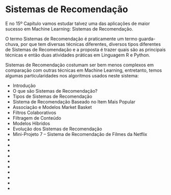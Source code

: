 # Sistemas de Recomendação

E no 15º Capítulo vamos estudar talvez uma das aplicações de maior sucesso em Machine Learning: Sistemas de Recomendação.

O termo Sistemas de Recomendação é praticamente um termo guarda-chuva, por que tem diversas técnicas diferentes, diversos tipos diferentes de Sistemas de Recomendação e a proposta é trazer quais são as principais técnicas e então duas atividades práticas em Linguagem R e Python.

Sistemas de Recomendação costumam ser bem menos complexos em comparação com outras técnicas em Machine Learning, entretanto,  temos algumas particularidades nos algoritmos usados neste sistema:

<ul>
  <li>Introdução</li>
  <li>O que são Sistemas de Recomendação?</li>
  <li>Tipos de Sistemas de Recomendação</li>
  <li>Sistema de Recomendação Baseado no Item Mais Popular</li>
  <li>Associação e Modelos Market Basket</li>
  <li>Filtros Colaborativos</li>
  <li>Filtragem de Conteúdo</li>
  <li>Modelos Híbridos</li>
  <li>Evolução dos Sistemas de Recomendação</li>
  <li>Mini-Projeto 7 – Sistema de Recomendação de Filmes da Netflix</li>
  <li></li>
  <li></li>
  <li></li>
  <li></li>
  <li></li>
  <li></li>
  <li></li>
  <li></li>
  <li></li>
  <li></li>
</ul>